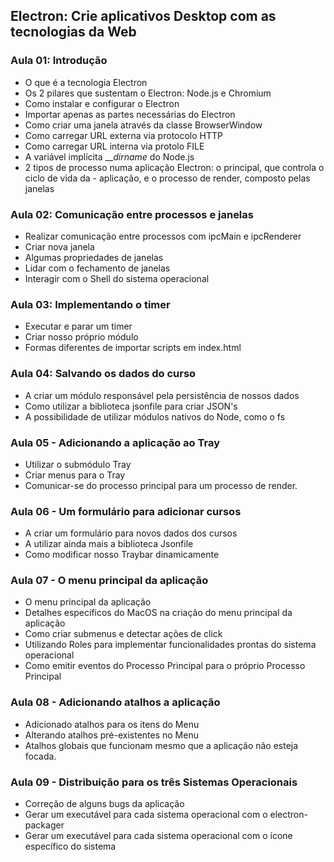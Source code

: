 ## Electron: Crie aplicativos Desktop com as tecnologias da Web

### Aula 01: Introdução

- O que é a tecnologia Electron
- Os 2 pilares que sustentam o Electron: Node.js e Chromium
- Como instalar e configurar o Electron
- Importar apenas as partes necessárias do Electron
- Como criar uma janela através da classe BrowserWindow
- Como carregar URL externa via protocolo HTTP
- Como carregar URL interna via protolo FILE
- A variável implícita ___dirname_ do Node.js
- 2 tipos de processo numa aplicação Electron: o principal, que controla o ciclo de vida da - aplicação, e o processo de render, composto pelas janelas

### Aula 02: Comunicação entre processos e janelas

- Realizar comunicação entre processos com ipcMain e ipcRenderer
- Criar nova janela
- Algumas propriedades de janelas
- Lidar com o fechamento de janelas
- Interagir com o Shell do sistema operacional

### Aula 03: Implementando o timer

- Executar e parar um timer
- Criar nosso próprio módulo
- Formas diferentes de importar scripts em index.html

### Aula 04: Salvando os dados do curso

- A criar um módulo responsável pela persistência de nossos dados
- Como utilizar a biblioteca jsonfile para criar JSON's
- A possibilidade de utilizar módulos nativos do Node, como o fs

### Aula 05 - Adicionando a aplicação ao Tray

- Utilizar o submódulo Tray
- Criar menus para o Tray
- Comunicar-se do processo principal para um processo de render.

### Aula 06 - Um formulário para adicionar cursos

- A criar um formulário para novos dados dos cursos
- A utilizar ainda mais a biblioteca Jsonfile
- Como modificar nosso Traybar dinamicamente

### Aula 07 - O menu principal da aplicação

- O menu principal da aplicação
- Detalhes específicos do MacOS na criação do menu principal da aplicação
- Como criar submenus e detectar ações de click
- Utilizando Roles para implementar funcionalidades prontas do sistema operacional
- Como emitir eventos do Processo Principal para o próprio Processo Principal

### Aula 08 - Adicionando atalhos a aplicação

- Adicionado atalhos para os itens do Menu
- Alterando atalhos pré-existentes no Menu
- Atalhos globais que funcionam mesmo que a aplicação não esteja focada.

### Aula 09 - Distribuição para os três Sistemas Operacionais

- Correção de alguns bugs da aplicação
- Gerar um executável para cada sistema operacional com o electron-packager
- Gerar um executável para cada sistema operacional com o ícone específico do sistema